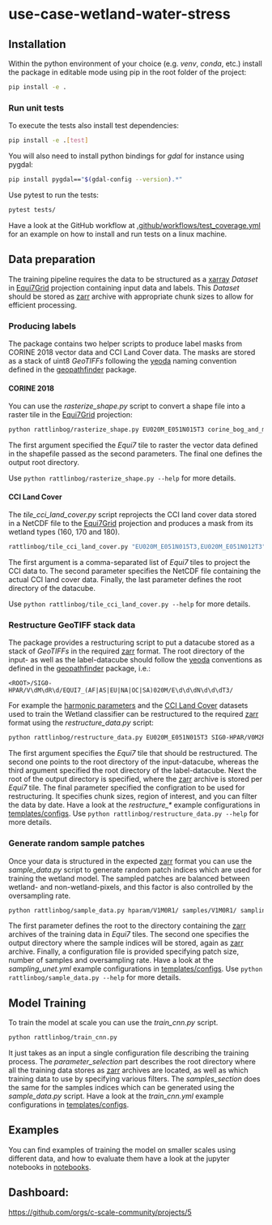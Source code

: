# use-case-wetland-water-stress

## Installation

Within the python environment of your choice (e.g. _venv_, _conda_, etc.) install the package in editable mode using pip in the root folder of the project:

```bash
pip install -e .
```
### Run unit tests

To execute the tests also install test dependencies:
```bash
pip install -e .[test]
```

You will also need to install python bindings for _gdal_ for instance using pygdal:

```bash
pip install pygdal=="$(gdal-config --version).*"
```

Use pytest to run the tests:

```bash
pytest tests/
```

Have a look at the GitHub workflow at [.github/workflows/test_coverage.yml](.github/workflows/test_coverage.yml) for an example on how to install and run tests on a linux machine.

## Data preparation

The training pipeline requires the data to be structured as a [xarray]() _Dataset_ in [Equi7Grid]() projection containing input data and labels. This _Dataset_ should be stored as [zarr]() archive with appropriate chunk sizes to allow for efficient processing.

### Producing labels
The package contains two helper scripts to produce label masks from CORINE 2018 vector data and CCI Land Cover data. The masks are stored as a stack of uint8 _GeoTIFFs_ following the [yeoda]() naming convention defined in the [geopathfinder]() package.

#### CORINE 2018
You can use the _rasterize_shape.py_ script to convert a shape file into a raster tile in the [Equi7Grid]() projection:

```bash
python rattlinbog/rasterize_shape.py EU020M_E051N015T3 corine_bog_and_marshes.shp rasterized/CORINE_BOG_AND_MARSHES/V1M0R1/
```

The first argument specified the _Equi7_ tile to raster the vector data defined in the shapefile passed as the second parameters. 
The final one defines the output root directory. 

Use `python rattlinbog/rasterize_shape.py --help` for more details.

#### CCI Land Cover
The _tile_cci_land_cover.py_ script reprojects the CCI land cover data stored in a NetCDF file to the [Equi7Grid]() projection and produces a mask from its wetland types (160, 170 and 180).

```bash
rattlinbog/tile_cci_land_cover.py "EU020M_E051N015T3,EU020M_E051N012T3" C3S-LC-L4-LCCS-Map-300m-P1Y-2016-v2.1.1.nc CCI/V1M0R1/EQUI7_EU020M/
```

The first argument is a comma-separated list of _Equi7_ tiles to project the CCI data to. 
The second parameter specifies the NetCDF file containing the actual CCI land cover data.
Finally, the last parameter defines the root directory of the datacube.

Use `python rattlinbog/tile_cci_land_cover.py --help` for more details.

### Restructure GeoTIFF stack data

The package provides a restructuring script to put a datacube stored as a stack of _GeoTIFFs_ in the required [zarr]() format.
The root directory of the input- as well as the label-datacube should follow the [yeoda]() conventions as defined in the [geopathfinder]() package, i.e.:

```regexp
<ROOT>/SIG0-HPAR/V\dM\dR\d/EQUI7_(AF|AS|EU|NA|OC|SA)020M/E\d\d\dN\d\d\dT3/
```

For example the [harmonic parameters](https://doi.org/10.48436/x8p2j-1tj74) and the [CCI Land Cover](https://www.esa-landcover-cci.org/) datasets used to train the Wetland classifier can be restructured to the required [zarr]() format using the _restructure_data.py_ script:

```bash
python rattlinbog/restructure_data.py EU020M_E051N015T3 SIG0-HPAR/V0M2R1/ CCI/V1M0R1/ hparam/V1M0R1/ restructure_hparams.yml
```

The first argument specifies the _Equi7_ tile that should be restructured.
The second one points to the root directory of the input-datacube, whereas the third argument specified the root directory of the label-datacube.
Next the root of the output directory is specified, where the [zarr]() archive is stored per _Equi7_ tile.
The final parameter specified the configration to be used for restructuring.
It specifies chunk sizes, region of interest, and you can filter the data by date.
Have a look at the _restructure\_\*_ example configurations in [templates/configs](templates/configs).
Use `python rattlinbog/restructure_data.py --help` for more details.

### Generate random sample patches
Once your data is structured in the expected [zarr]() format you can use the _sample_data.py_ script to generate random patch indices which are used for training the wetland model. The sampled patches are balanced between wetland- and non-wetland-pixels, and this factor is also controlled by the oversampling rate.

```bash
python rattlinbog/sample_data.py hparam/V1M0R1/ samples/V1M0R1/ sampling_unet.yml
```

The first parameter defines the root to the directory containing the [zarr]() archives of the training data in _Equi7_ tiles.
The second one specifies the output directory where the sample indices will be stored, again as [zarr]() archive.
Finally, a configuration file is provided specifying patch size, number of samples and oversampling rate.
Have a look at the _sampling_unet.yml_ example configurations in [templates/configs](templates/configs).
Use `python rattlinbog/sample_data.py --help` for more details.

## Model Training
To train the model at scale you can use the _train_cnn.py_ script. 
```bash
python rattlinbog/train_cnn.py
```
It just takes as an input a single configuration file describing the training process.
The _parameter_selection_ part describes the root directory where all the training data stores as [zarr]() archives are located, as well as which training data to use by specifying various filters.
The _samples_section_ does the same for the samples indices which can be generated using the _sample_data.py_ script.
Have a look at the _train\_cnn.yml_ example configurations in [templates/configs](templates/configs).

## Examples
You can find examples of training the model on smaller scales using different data, and how to evaluate them have a look at the jupyter notebooks in [notebooks](notebooks/).

## Dashboard:
https://github.com/orgs/c-scale-community/projects/5
